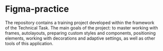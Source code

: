 # Figma-practice
The repository contains a training project developed within the framework of the Technical Task. The main goals of the project: to master working with frames, autolayouts, preparing custom styles and components, positioning elements, working with decorations and adaptive settings, as well as other tools of this application.
